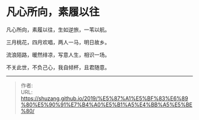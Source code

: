 # 凡心所向，素履以往


凡心所向，素履以往，生如逆旅，一苇以航。  

三月桃花，四月欢唱，两人一马，明日故乡。  

流浪陌路，暖然绯凉，写意人生，相识一场。  

不关此世，不负己心，我自倾杯，且君随意。  


---

> 作者:   
> URL: https://shuzang.github.io/2019/%E5%87%A1%E5%BF%83%E6%89%80%E5%90%91%E7%B4%A0%E5%B1%A5%E4%BB%A5%E5%BE%80/  

